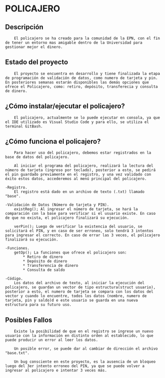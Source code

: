 # POLICAJERO
## Descripción
        El policajero se ha creado para la comunidad de la EPN, con el fin de tener un entorno mas amigable dentro de la Universidad para gestionar mejor el dinero.

## Estado del proyecto
        El proyecto se encuentra en desarrollo y tiene finalizada la etapa de programación de validación de datos, como numero de tarjeta y pin. En posteriores semanas estarán disponibles las demás opciones que ofrece el Policajero, como: retiro, depósito, transferecia y consulta de dinero.

## ¿Cómo instalar/ejecutar el policajero?
        El policajero, actualmente se lo puede ejecutar en consola, ya que el IDE utilizado es Visual Studio Code y para ello, se utiliza el terminal GitBash.

## ¿Cómo funciona el policajero?
        Para hacer uso del policajero, debemos estar registrados en la base de datos del policajero.

        Al iniciar el programa del policajero, realizará la lectura del número de tarjeta (ingreso por teclado), posterior a esto, se pedirá el pin guardado previamente en el registro, y una vez validado con éxito estos datos, accederemos al menú principal del policajero.

    -Registro.
        El registro está dado en un archivo de texto (.txt) llamado "base".

    -Validación de Datos (Número de tarjeta y PIN).
        existReg(); Al ingresar el número de tarjeta, se hará la comparación con la base para verificar si el usuario existe. En caso de que no exista, el policajero finalizará su ejecución.

        verPin(); Luego de verificar la existencia del usuario, se solicitará el PIN, y en caso de ser erroneo, solo tendrá 3 intentos para ingresar el correcto. En caso de errar las 3 veces, el policajero finalizará su ejecución.

    -Funciones.
        getOp(); La funciones que ofrece el policajero son:
            * Retiro de dinero
            * Depósito de dinero
            * Transferencia de dinero
            * Consulta de saldo

    -Código.
        Los datos del archivo de texto, al iniciar la ejecución del policajero, se guardan un vector de tipo estructura(struct usuario), posterior a esto, el numero de tarjeta se compara con los datos del vector y cuando lo encuentre, todos los datos (nombre, numero de tarjeta, pin y saldo)d e este usuario se guarda en una nueva estructura para su futuro uso.

## Posibles Fallos
        Existe la posibilidad de que en el registro se ingrese un nuevo usuario con la información en distinto orden al establecido, lo que puede producir un error al leer los datos.

        Un posible error, se puede dar al cambiar de dirección el archivo "base.txt".

        Un bug consciente en este proyecto, es la ausencia de un bloqueo luego del 3er intento erroneo del PIN, ya que se puede volver a ingresar al policajero e intentar 3 veces más.